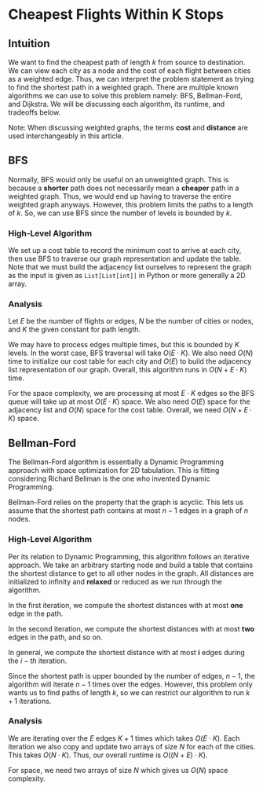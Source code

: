# Cheapest Flights Within K Stops

## Intuition
We want to find the cheapest path of length $k$ from source to destination.
We can view each city as a node and the cost of each flight between cities as 
a weighted edge. Thus, we can interpret the problem statement as trying to find
the shortest path in a weighted graph. There are multiple known algorithms we 
can use to solve this problem namely: BFS, Bellman-Ford, and Dijkstra. We will 
be discussing each algorithm, its runtime, and tradeoffs below.

Note: When discussing weighted graphs, the terms **cost** and **distance** are 
used interchangeably in this article.

## BFS
Normally, BFS would only be useful on an unweighted graph. This is because a 
**shorter** path does not necessarily mean a **cheaper** path in a weighted graph.
Thus, we would end up having to traverse the entire weighted graph anyways. However,
this problem limits the paths to a length of $k$. So, we can use BFS since the 
number of levels is bounded by $k$.

### High-Level Algorithm
We set up a cost table to record the minimum cost to arrive at each city, then 
use BFS to traverse our graph representation and update the table. Note that we 
must build the adjacency list ourselves to represent the graph as the input is 
given as `List[List[int]]` in Python or more generally a 2D array.

### Analysis
Let $E$ be the number of flights or edges, $N$ be the number of cities or nodes,
and $K$ the given constant for path length.

We may have to process edges multiple times, but this is bounded by $K$ levels. 
In the worst case, BFS traversal will take $O(E\cdot K)$.
We also need $O(N)$ time to initialize our cost table for each city and $O(E)$
to build the adjacency list representation of our graph.
Overall, this algorithm runs in $O(N + E\cdot K)$ time.

For the space complexity, we are processing at most $E\cdot K$ edges so the BFS
queue will take up at most $O(E\cdot K)$ space. We also need $O(E)$ space for the 
adjacency list and $O(N)$ space for the cost table. 
Overall, we need $O(N + E\cdot K)$ space.

## Bellman-Ford
The Bellman-Ford algorithm is essentially a Dynamic Programming approach with
space optimization for 2D tabulation. This is fitting considering Richard Bellman
is the one who invented Dynamic Programming.

Bellman-Ford relies on the property that the graph is acyclic. This lets us assume
that the shortest path contains at most $n - 1$ edges in a graph of $n$ nodes.

### High-Level Algorithm
Per its relation to Dynamic Programming, this algorithm follows an iterative approach.
We take an arbitrary starting node and build a table that contains the shortest distance 
to get to all other nodes in the graph. All distances are initialized to infinity 
and **relaxed** or reduced as we run through the algorithm.

In the first iteration, we compute the shortest distances with at most **one** edge 
in the path. 

In the second iteration, we compute the shortest distances with at most **two**
edges in the path, and so on.

In general, we compute the shortest distance with at most **i** edges during the 
$i-th$ iteration.

Since the shortest path is upper bounded by the number of edges, $n - 1$, the 
algorithm will iterate $n - 1$ times over the edges. However, this problem only 
wants us to find paths of length $k$, so we can restrict our algorithm to run 
$k + 1$ iterations.

### Analysis
We are iterating over the $E$ edges $K + 1$ times which takes $O(E \cdot K)$.
Each iteration we also copy and update two arrays of size $N$ for each of the cities.
This takes $O(N \cdot K)$. Thus, our overall runtime is $O((N + E) \cdot K)$.

For space, we need two arrays of size $N$ which gives us $O(N)$ space complexity.
